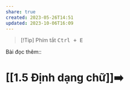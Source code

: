 ```yaml
---
share: true
created: 2023-05-26T14:51
updated: 2023-10-06T16:09
---
```

> [!Tip] Phím tắt
> <kbd>Ctrl + E</kbd>

Bài đọc thêm:: 

# [[1.5 Định dạng chữ]]➡️
